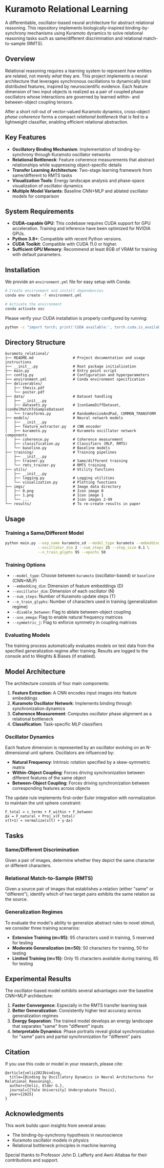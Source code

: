 # Kuramoto Relational Learning

A differentiable, oscillator-based neural architecture for abstract relational reasoning. This repository implements biologically-inspired binding-by-synchrony mechanisms using Kuramoto dynamics to solve relational reasoning tasks such as same/different discrimination and relational match-to-sample (RMTS).

## Overview

Relational reasoning requires a learning system to represent *how* entities are related, not merely *what* they are. This project implements a neural architecture that leverages synchronous oscillations to dynamically bind distributed features, inspired by neuroscientific evidence. Each feature dimension of two input objects is realized as a pair of coupled phase oscillators whose interactions are governed by learned within- and between-object coupling tensors.

After a short roll-out of vector-valued Kuramoto dynamics, cross-object *phase coherence* forms a compact *relational bottleneck* that is fed to a lightweight classifier, enabling efficient relational abstraction.

## Key Features

- **Oscillatory Binding Mechanism**: Implementation of binding-by-synchrony through Kuramoto oscillator networks
- **Relational Bottleneck**: Feature coherence measurements that abstract relationships while suppressing object-specific details
- **Transfer Learning Architecture**: Two-stage learning framework from same/different to RMTS tasks
- **Visualization Tools**: Energy landscape analysis and phase-space visualization of oscillator dynamics
- **Multiple Model Variants**: Baseline CNN+MLP and ablated oscillator models for comparison

## System Requirements

- **CUDA-capable GPU**: This codebase requires CUDA support for GPU acceleration. Training and inference have been optimized for NVIDIA GPUs.
- **Python 3.8+**: Compatible with recent Python versions.
- **CUDA Toolkit**: Compatible with CUDA 11.0 or higher.
- **Sufficient GPU Memory**: Recommend at least 8GB of VRAM for training with default parameters.

## Installation

We provide an `environment.yml` file for easy setup with Conda:

```bash
# Create environment and install dependencies
conda env create -f environment.yml

# Activate the environment
conda activate osc
```

Please verify your CUDA installation is properly configured by running:

```bash
python -c "import torch; print('CUDA available:', torch.cuda.is_available())"
```

## Directory Structure

```
kuramoto_relational/
├── README.md                  # Project documentation and usage instructions
├── __init__.py                # Root package initialization
├── main.py                    # Entry point script
├── config.py                  # Configuration and hyperparameters
├── environment.yml            # Conda environment specification
├── deliverables/              
│   ├── thesis.pdf          
│   └── poster.pdf
├── data/                      # Dataset handling
│   ├── __init__.py          
│   ├── datasets.py            # IconSameDiffDataset, IconRelMatchToSampleDataset
│   └── transforms.py          # RandomResizeAndPad, COMMON_TRANSFORM
├── models/                    # Neural network models
│   ├── __init__.py
│   ├── feature_extractor.py   # CNN encoder
│   ├── kuramoto.py            # Kuramoto oscillator network components
│   ├── coherence.py           # Coherence measurement
│   ├── classification.py      # Classifiers (MLP, RMTS)
│   └── baseline.py            # Baseline models
├── training/                  # Training pipelines
│   ├── __init__.py
│   ├── trainer.py             # Same/different training
│   └── rmts_trainer.py        # RMTS training
├── utils/                     # Utility functions
│   ├── __init__.py
│   ├── logging.py             # Logging utilities
│   └── visualization.py       # Plotting functions
├── imgs/                      # Image data directory
│   ├── 0.png                  # Icon image 0
│   ├── 1.png                  # Icon image 1
│   └── ...                    # Icon images 2-99
└── results/                   # To re-create results in paper
```

## Usage

### Training a Same/Different Model

```bash
python main.py --exp_name kuramoto_sd --model_type kuramoto --embedding_dim 64 \
               --oscillator_dim 2 --num_steps 25 --step_size 0.1 \
               --n_train_glyphs 95 --epochs 50
```

### Training Options

- `--model_type`: Choose between `kuramoto` (oscillator-based) or `baseline` (CNN+MLP)
- `--embedding_dim`: Dimension of feature embeddings (D)
- `--oscillator_dim`: Dimension of each oscillator (N)
- `--num_steps`: Number of Kuramoto update steps (T)
- `--n_train_glyphs`: Number of characters used in training (generalization regime)
- `--disable_between`: Flag to ablate between-object coupling
- `--use_omega`: Flag to enable natural frequency matrices
- `--symmetric_j`: Flag to enforce symmetry in coupling matrices

### Evaluating Models

The training process automatically evaluates models on test data from the specified generalization regime after training. Results are logged to the console and to Weights & Biases (if enabled).

## Model Architecture

The architecture consists of four main components:

1. **Feature Extraction**: A CNN encodes input images into feature embeddings
2. **Kuramoto Oscillator Network**: Implements binding through synchronization dynamics
3. **Coherence Measurement**: Computes oscillator phase alignment as a relational bottleneck
4. **Classification**: Task-specific MLP classifiers

### Oscillator Dynamics

Each feature dimension is represented by an oscillator evolving on an N-dimensional unit sphere. Oscillators are influenced by:

- **Natural Frequency**: Intrinsic rotation specified by a skew-symmetric matrix
- **Within-Object Coupling**: Forces driving synchronization between different features of the same object
- **Between-Object Coupling**: Forces driving synchronization between corresponding features across objects

The update rule implements first-order Euler integration with normalization to maintain the unit sphere constraint:

```
F_total = c_terms + F_within + F_between
Δx = F_natural + Proj_x(F_total)
x(t+1) = normalize(x(t) + γ·Δx)
```

## Tasks

### Same/Different Discrimination

Given a pair of images, determine whether they depict the same character or different characters.

### Relational Match-to-Sample (RMTS)

Given a source pair of images that establishes a relation (either "same" or "different"), identify which of two target pairs exhibits the same relation as the source.

### Generalization Regimes

To evaluate the model's ability to generalize abstract rules to novel stimuli, we consider three training scenarios:

- **Extensive Training (m=95)**: 95 characters used in training, 5 reserved for testing
- **Moderate Generalization (m=50)**: 50 characters for training, 50 for testing
- **Limited Training (m=15)**: Only 15 characters available during training, 85 for testing

## Experimental Results

The oscillator-based model exhibits several advantages over the baseline CNN+MLP architecture:

1. **Faster Convergence**: Especially in the RMTS transfer learning task
2. **Better Generalization**: Consistently higher test accuracy across generalization regimes
3. **Energy Separation**: The trained model develops an energy landscape that separates "same" from "different" inputs
4. **Interpretable Dynamics**: Phase portraits reveal global synchronization for "same" pairs and partial synchronization for "different" pairs

## Citation

If you use this code or model in your research, please cite:

```
@article{veliz2023binding,
  title={Binding by Oscillatory Dynamics in Neural Architectures for Relational Reasoning},
  author={Veliz, Elder G.},
  journal={[Yale University] Undergraduate Thesis},
  year={2025}
}
```

## Acknowledgments

This work builds upon insights from several areas:

- The binding-by-synchrony hypothesis in neuroscience
- Kuramoto oscillator models in physics
- Relational bottleneck principles in machine learning

Special thanks to Professor John D. Lafferty and Awni Altabaa for their contributions and support.